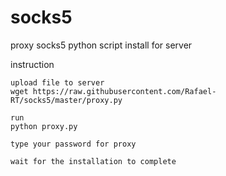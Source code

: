 # socks5

proxy socks5 python script install for server

instruction

    upload file to server
    wget https://raw.githubusercontent.com/Rafael-RT/socks5/master/proxy.py

    run
    python proxy.py

    type your password for proxy

    wait for the installation to complete
